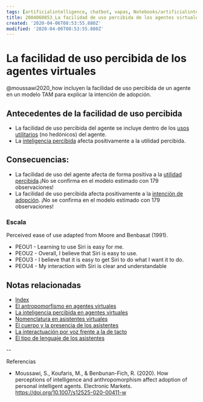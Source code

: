 ```yaml
---
tags: [artificialintelligence, chatbot, vapas, Notebooks/artificialintelligence, virtualagents, ease of use]
title: 2004060853_La facilidad de uso percibida de los agentes virtuales
created: '2020-04-06T08:53:55.880Z'
modified: '2020-04-06T08:53:55.880Z'
---
```


# La facilidad de uso percibida de los agentes virtuales

@moussawi2020_how incluyen la facilidad de uso percibida de un agente en un modelo TAM para explicar la intención de adopción.

## Antecedentes de la facilidad de uso percibida

- La facilidad de uso percibida del agente se incluye dentro de los [usos utilitarios](2004060821_usos_virtual_agents_sistemas_duales.md) (no hedónicos) del agente.
- La [inteligencia percibida](2004060750_inteligencia_percibida_agentes_virtuales.md) afecta positivamente a la utilidad percibida.


## Consecuencias:

- La facilidad de uso del agente afecta de forma positiva a la [utilidad percibida](2004060840_utilidad_percibidad_agentesvirtuales.md).¡No se confirma en el modelo estimado con 179 observaciones!
- La facilidad de uso percibida afecta positivamente a la [intención de adopción](2004060832_intencion_adopcion_agente_virtual.md). ¡No se confirma en el modelo estimado con 179 observaciones!

### Escala

Perceived ease of use adapted from Moore and
Benbasat (1991). 
- PEOU1 - Learning to use Siri is easy for me.
- PEOU2 - Overall, I believe that Siri is easy to use. 
- PEOU3 - I believe that it is easy to get Siri to do what I want it to do.
- PEOU4 - My interaction with Siri is clear and understandable 

## Notas relacionadas

- [Index](_2003101705_index.md)
- [El antropomorfismo en agentes virtuales](2004060734_antropomorfismo_vapas.md)
- [La inteligencia percibida en agentes virtuales](2004060750_inteligencia_percibida_agentes_virtuales.md)
- [Nomenclatura en asistentes virtuales](2004030718_nombresasistentesvirtuales.md)
- [El cuerpo y la presencia de los asistentes](2004040921_cuerpo_presencia_fisica_asistentes_virtuales.md)
- [La interactuación por voz frente a la de tacto](2004051647_effect_voice_interactions.md)
- [El tipo de lenguaje de los asistentes](2004051732_tipo_lenguaje_asistentes.md)


--

Referencias 

- Moussawi, S., Koufaris, M., & Benbunan-Fich, R. (2020). How perceptions of intelligence and anthropomorphism affect adoption of personal intelligent agents. Electronic Markets. https://doi.org/10.1007/s12525-020-00411-w